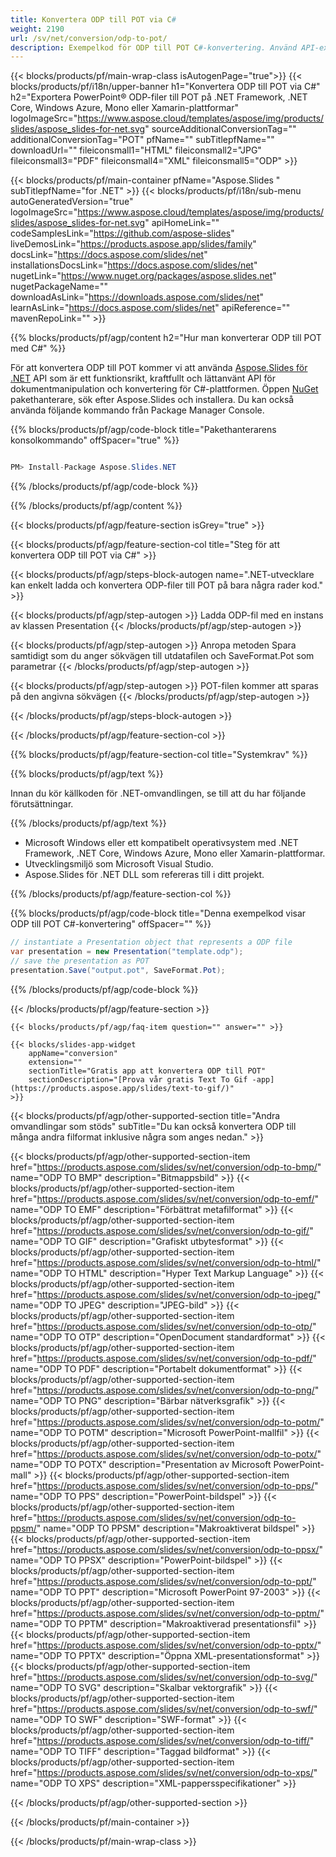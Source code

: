 ```yaml
---
title: Konvertera ODP till POT via C#
weight: 2190
url: /sv/net/conversion/odp-to-pot/ 
description: Exempelkod för ODP till POT C#-konvertering. Använd API-exempelkod för batch-ODP-filer till POT-konvertering inom VB.NET, Asp.NET eller någon .NET-baserad applikation.
---
```


{{< blocks/products/pf/main-wrap-class isAutogenPage="true">}}
{{< blocks/products/pf/i18n/upper-banner h1="Konvertera ODP till POT via C#" h2="Exportera PowerPoint® ODP-filer till POT på .NET Framework, .NET Core, Windows Azure, Mono eller Xamarin-plattformar" logoImageSrc="https://www.aspose.cloud/templates/aspose/img/products/slides/aspose_slides-for-net.svg" sourceAdditionalConversionTag="" additionalConversionTag="POT" pfName="" subTitlepfName="" downloadUrl="" fileiconsmall1="HTML" fileiconsmall2="JPG" fileiconsmall3="PDF" fileiconsmall4="XML" fileiconsmall5="ODP" >}}

{{< blocks/products/pf/main-container pfName="Aspose.Slides " subTitlepfName="for .NET" >}}
{{< blocks/products/pf/i18n/sub-menu autoGeneratedVersion="true" logoImageSrc="https://www.aspose.cloud/templates/aspose/img/products/slides/aspose_slides-for-net.svg" apiHomeLink="" codeSamplesLink="https://github.com/aspose-slides" liveDemosLink="https://products.aspose.app/slides/family" docsLink="https://docs.aspose.com/slides/net" installationsDocsLink="https://docs.aspose.com/slides/net" nugetLink="https://www.nuget.org/packages/aspose.slides.net" nugetPackageName="" downloadAsLink="https://downloads.aspose.com/slides/net" learnAsLink="https://docs.aspose.com/slides/net" apiReference="" mavenRepoLink="" >}}

{{% blocks/products/pf/agp/content h2="Hur man konverterar ODP till POT med C#" %}}

 För att konvertera ODP till POT kommer vi att använda
 [Aspose.Slides för .NET](https://products.aspose.com/slides/sv/net)
 API som är ett funktionsrikt, kraftfullt och lättanvänt API för dokumentmanipulation och konvertering för C#-plattformen. Öppen
 [NuGet](https://www.nuget.org/packages/aspose.slides.net)
 pakethanterare, sök efter
 Aspose.Slides
 och installera. Du kan också använda följande kommando från Package Manager Console.

{{% blocks/products/pf/agp/code-block title="Pakethanterarens konsolkommando" offSpacer="true" %}}

```cs

PM> Install-Package Aspose.Slides.NET

```

{{% /blocks/products/pf/agp/code-block %}}

{{% /blocks/products/pf/agp/content %}}

{{< blocks/products/pf/agp/feature-section isGrey="true" >}}


{{< blocks/products/pf/agp/feature-section-col title="Steg för att konvertera ODP till POT via C#" >}}

{{< blocks/products/pf/agp/steps-block-autogen name=".NET-utvecklare kan enkelt ladda och konvertera ODP-filer till POT på bara några rader kod." >}}

{{< blocks/products/pf/agp/step-autogen >}}
Ladda ODP-fil med en instans av klassen Presentation
{{< /blocks/products/pf/agp/step-autogen >}}

{{< blocks/products/pf/agp/step-autogen >}}
Anropa metoden Spara samtidigt som du anger sökvägen till utdatafilen och SaveFormat.Pot som parametrar
{{< /blocks/products/pf/agp/step-autogen >}}

{{< blocks/products/pf/agp/step-autogen >}}
POT-filen kommer att sparas på den angivna sökvägen
{{< /blocks/products/pf/agp/step-autogen >}}

{{< /blocks/products/pf/agp/steps-block-autogen >}}

{{< /blocks/products/pf/agp/feature-section-col >}}

{{% blocks/products/pf/agp/feature-section-col title="Systemkrav" %}}

{{% blocks/products/pf/agp/text %}}

 Innan du kör källkoden för .NET-omvandlingen, se till att du har följande förutsättningar.

{{% /blocks/products/pf/agp/text %}}

- Microsoft Windows eller ett kompatibelt operativsystem med .NET Framework, .NET Core, Windows Azure, Mono eller Xamarin-plattformar.
- Utvecklingsmiljö som Microsoft Visual Studio.
- Aspose.Slides för .NET DLL som refereras till i ditt projekt.

{{% /blocks/products/pf/agp/feature-section-col %}}

{{% blocks/products/pf/agp/code-block title="Denna exempelkod visar ODP till POT C#-konvertering" offSpacer="" %}}

```cs
// instantiate a Presentation object that represents a ODP file
var presentation = new Presentation("template.odp");
// save the presentation as POT
presentation.Save("output.pot", SaveFormat.Pot); 

```

{{% /blocks/products/pf/agp/code-block %}}

{{< /blocks/products/pf/agp/feature-section >}}

    {{< blocks/products/pf/agp/faq-item question="" answer="" >}}
 

<!-- aboutfile Starts -->

<!-- aboutfile Ends -->

    {{< blocks/slides-app-widget 
        appName="conversion"
        extension=""
        sectionTitle="Gratis app att konvertera ODP till POT" 
        sectionDescription="[Prova vår gratis Text To Gif -app](https://products.aspose.app/slides/text-to-gif/)" 
    >}}
    
{{< blocks/products/pf/agp/other-supported-section title="Andra omvandlingar som stöds" subTitle="Du kan också konvertera ODP till många andra filformat inklusive några som anges nedan." >}}

{{< blocks/products/pf/agp/other-supported-section-item href="https://products.aspose.com/slides/sv/net/conversion/odp-to-bmp/" name="ODP TO BMP" description="Bitmappsbild" >}}
{{< blocks/products/pf/agp/other-supported-section-item href="https://products.aspose.com/slides/sv/net/conversion/odp-to-emf/" name="ODP TO EMF" description="Förbättrat metafilformat" >}}
{{< blocks/products/pf/agp/other-supported-section-item href="https://products.aspose.com/slides/sv/net/conversion/odp-to-gif/" name="ODP TO GIF" description="Grafiskt utbytesformat" >}}
{{< blocks/products/pf/agp/other-supported-section-item href="https://products.aspose.com/slides/sv/net/conversion/odp-to-html/" name="ODP TO HTML" description="Hyper Text Markup Language" >}}
{{< blocks/products/pf/agp/other-supported-section-item href="https://products.aspose.com/slides/sv/net/conversion/odp-to-jpeg/" name="ODP TO JPEG" description="JPEG-bild" >}}
{{< blocks/products/pf/agp/other-supported-section-item href="https://products.aspose.com/slides/sv/net/conversion/odp-to-otp/" name="ODP TO OTP" description="OpenDocument standardformat" >}}
{{< blocks/products/pf/agp/other-supported-section-item href="https://products.aspose.com/slides/sv/net/conversion/odp-to-pdf/" name="ODP TO PDF" description="Portabelt dokumentformat" >}}
{{< blocks/products/pf/agp/other-supported-section-item href="https://products.aspose.com/slides/sv/net/conversion/odp-to-png/" name="ODP TO PNG" description="Bärbar nätverksgrafik" >}}
{{< blocks/products/pf/agp/other-supported-section-item href="https://products.aspose.com/slides/sv/net/conversion/odp-to-potm/" name="ODP TO POTM" description="Microsoft PowerPoint-mallfil" >}}
{{< blocks/products/pf/agp/other-supported-section-item href="https://products.aspose.com/slides/sv/net/conversion/odp-to-potx/" name="ODP TO POTX" description="Presentation av Microsoft PowerPoint-mall" >}}
{{< blocks/products/pf/agp/other-supported-section-item href="https://products.aspose.com/slides/sv/net/conversion/odp-to-pps/" name="ODP TO PPS" description="PowerPoint-bildspel" >}}
{{< blocks/products/pf/agp/other-supported-section-item href="https://products.aspose.com/slides/sv/net/conversion/odp-to-ppsm/" name="ODP TO PPSM" description="Makroaktiverat bildspel" >}}
{{< blocks/products/pf/agp/other-supported-section-item href="https://products.aspose.com/slides/sv/net/conversion/odp-to-ppsx/" name="ODP TO PPSX" description="PowerPoint-bildspel" >}}
{{< blocks/products/pf/agp/other-supported-section-item href="https://products.aspose.com/slides/sv/net/conversion/odp-to-ppt/" name="ODP TO PPT" description="Microsoft PowerPoint 97-2003" >}}
{{< blocks/products/pf/agp/other-supported-section-item href="https://products.aspose.com/slides/sv/net/conversion/odp-to-pptm/" name="ODP TO PPTM" description="Makroaktiverad presentationsfil" >}}
{{< blocks/products/pf/agp/other-supported-section-item href="https://products.aspose.com/slides/sv/net/conversion/odp-to-pptx/" name="ODP TO PPTX" description="Öppna XML-presentationsformat" >}}
{{< blocks/products/pf/agp/other-supported-section-item href="https://products.aspose.com/slides/sv/net/conversion/odp-to-svg/" name="ODP TO SVG" description="Skalbar vektorgrafik" >}}
{{< blocks/products/pf/agp/other-supported-section-item href="https://products.aspose.com/slides/sv/net/conversion/odp-to-swf/" name="ODP TO SWF" description="SWF-format" >}}
{{< blocks/products/pf/agp/other-supported-section-item href="https://products.aspose.com/slides/sv/net/conversion/odp-to-tiff/" name="ODP TO TIFF" description="Taggad bildformat" >}}
{{< blocks/products/pf/agp/other-supported-section-item href="https://products.aspose.com/slides/sv/net/conversion/odp-to-xps/" name="ODP TO XPS" description="XML-pappersspecifikationer" >}}

{{< /blocks/products/pf/agp/other-supported-section >}}

{{< /blocks/products/pf/main-container >}}
    
{{< /blocks/products/pf/main-wrap-class >}}